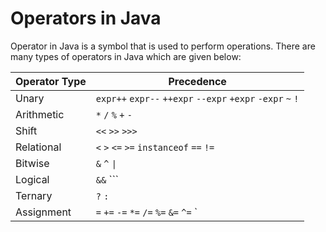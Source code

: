 # Operators in Java
Operator in Java is a symbol that is used to perform operations. There are many types of operators in Java which are given below:

| Operator Type | Precedence |
| ------------- | ---------- |
| Unary | `expr++`  `expr--`  `++expr`  `--expr`  `+expr`  `-expr` `~` `!` |
| Arithmetic | `*`  `/`  `%`  `+`  `-` |
| Shift | `<<`  `>>`  `>>>` |
| Relational | `<`  `>`  `<=`  `>=`  `instanceof`  `==`  `!=` |
| Bitwise | `&`  `^`  `\|` |
| Logical | `&&`  ```||``` |
| Ternary | `?` ```:``` |
| Assignment | `=` `+=` `-=` `*=` `/=` `%=` `&=` `^=` `|=` `<<=` `>>=` `>>>=` |
